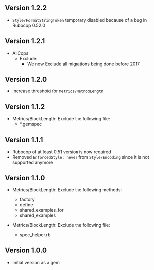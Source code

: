 ## Version 1.2.2

* `Style/FormatStringToken` temporary disabled because of a bug in Rubocop 0.52.0

## Version 1.2.1

* AllCops
  * Exclude:
    * We now Exclude all migrations being done before 2017
## Version 1.2.0

* Increase threshold for `Metrics/MethodLength`

## Version 1.1.2

* Metrics/BlockLength: Exclude the following file:
  - \*.gemspec

## Version 1.1.1

* Rubocop of at least 0.51 version is now required
* Removed `EnforcedStyle: never` from `Style/Encoding` since it is not supported anymore

## Version 1.1.0

* Metrics/BlockLength: Exclude the following methods:
  - factory
  - define
  - shared_examples_for
  - shared_examples

* Metrics/BlockLength: Exclude the following file:
  - spec_helper.rb


## Version 1.0.0

* Initial version as a gem
